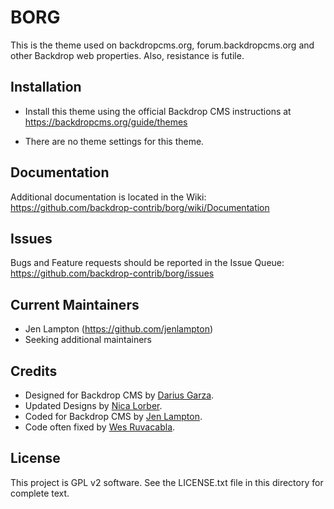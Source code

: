 BORG
====

This is the theme used on backdropcms.org, forum.backdropcms.org and other
Backdrop web properties. Also, resistance is futile.


Installation
------------

- Install this theme using the official Backdrop CMS instructions at
  https://backdropcms.org/guide/themes

- There are no theme settings for this theme.

Documentation
-------------

Additional documentation is located in the Wiki:
https://github.com/backdrop-contrib/borg/wiki/Documentation

Issues
------

Bugs and Feature requests should be reported in the Issue Queue:
https://github.com/backdrop-contrib/borg/issues

Current Maintainers
-------------------

- Jen Lampton (https://github.com/jenlampton)
- Seeking additional maintainers

Credits
-------

- Designed for Backdrop CMS by [Darius Garza](http://dariusgarza.com/).
- Updated Designs by [Nica Lorber](https://www.nicalorber.com).
- Coded for Backdrop CMS by [Jen Lampton](https://github.com/jenlampton).
- Code often fixed by [Wes Ruvacabla](https://github.com/wedruv).

License
-------

This project is GPL v2 software. See the LICENSE.txt file in this directory for
complete text.

